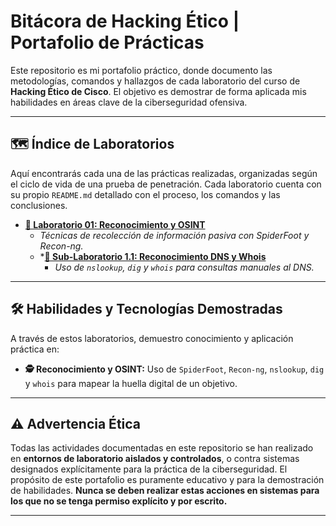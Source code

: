 # Bitácora de Hacking Ético | Portafolio de Prácticas

Este repositorio es mi portafolio práctico, donde documento las metodologías, comandos y hallazgos de cada laboratorio del curso de **Hacking Ético de Cisco**. El objetivo es demostrar de forma aplicada mis habilidades en áreas clave de la ciberseguridad ofensiva.

---

## 🗺️ Índice de Laboratorios

Aquí encontrarás cada una de las prácticas realizadas, organizadas según el ciclo de vida de una prueba de penetración. Cada laboratorio cuenta con su propio `README.md` detallado con el proceso, los comandos y las conclusiones.

* **[📁 Laboratorio 01: Reconocimiento y OSINT](./01-Reconocimiento-y-OSINT/)**
    * *Técnicas de recolección de información pasiva con SpiderFoot y Recon-ng.*
    * ***[📄 Sub-Laboratorio 1.1: Reconocimiento DNS y Whois](./01-Reconocimiento-y-OSINT/README.md)**
        * *Uso de `nslookup`, `dig` y `whois` para consultas manuales al DNS.*

---

## 🛠️ Habilidades y Tecnologías Demostradas

A través de estos laboratorios, demuestro conocimiento y aplicación práctica en:

* **🕵️ Reconocimiento y OSINT:** Uso de `SpiderFoot`, `Recon-ng`, `nslookup`, `dig` y `whois` para mapear la huella digital de un objetivo.

---

## ⚠️ Advertencia Ética

Todas las actividades documentadas en este repositorio se han realizado en **entornos de laboratorio aislados y controlados**, o contra sistemas designados explícitamente para la práctica de la ciberseguridad. El propósito de este portafolio es puramente educativo y para la demostración de habilidades. **Nunca se deben realizar estas acciones en sistemas para los que no se tenga permiso explícito y por escrito.**

---

